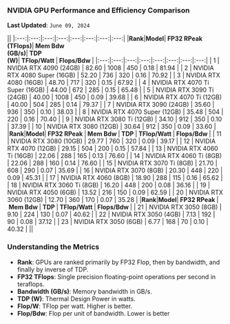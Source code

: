 ### NVIDIA GPU Performance and Efficiency Comparison

**Last Updated**: `June 09, 2024`

||
|:---:|:---:|:---:|:---:|:---:|:---:|:---:|:---:|
|**Rank**|**Model**|**&nbsp;FP32 RPeak&nbsp;<br>(TFlops)**|**&nbsp;Mem Bdw&nbsp;<br>(GB/s)**|**&nbsp;TDP&nbsp;<br>(W)**|**&nbsp;TFlop/Watt&nbsp;**|**&nbsp;Flops/Bdw&nbsp;**|
|:---:|:---:|:---:|:---:|:---:|:---:|:---:|:---:|
| 1 | NVIDIA RTX 4090 (24GB) | 82.60 | 1008  | 450 | 0.18 | 81.94 |
| 2 | NVIDIA RTX 4080 Super (16GB) | 52.20 | 736  | 320 | 0.16 | 70.92 |
| 3 | NVIDIA RTX 4080 (16GB) | 48.70 | 717  | 320 | 0.15 | 67.92 |
| 4 | NVIDIA RTX 4070 Ti Super (16GB) | 44.00 | 672  | 285 | 0.15 | 65.48 |
| 5 | NVIDIA RTX 3090 Ti (24GB) | 40.00 | 1008  | 450 | 0.09 | 39.68 |
| 6 | NVIDIA RTX 4070 Ti (12GB) | 40.00 | 504  | 285 | 0.14 | 79.37 |
| 7 | NVIDIA RTX 3090 (24GB) | 35.60 | 936  | 350 | 0.10 | 38.03 |
| 8 | NVIDIA RTX 4070 Super (12GB) | 35.48 | 504  | 220 | 0.16 | 70.40 |
| 9 | NVIDIA RTX 3080 Ti (12GB) | 34.10 | 912  | 350 | 0.10 | 37.39 |
| 10 | NVIDIA RTX 3080 (12GB) | 30.64 | 912  | 350 | 0.09 | 33.60 |
|**Rank**|**Model**|**&nbsp;FP32 RPeak&nbsp;**|**&nbsp;Mem Bdw&nbsp;**|**&nbsp;TDP&nbsp;**|**&nbsp;TFlop/Watt&nbsp;**|**&nbsp;Flops/Bdw&nbsp;**|
| 11 | NVIDIA RTX 3080 (10GB) | 29.77 | 760  | 320 | 0.09 | 39.17 |
| 12 | NVIDIA RTX 4070 (12GB) | 29.15 | 504  | 200 | 0.15 | 57.84 |
| 13 | NVIDIA RTX 4060 Ti (16GB) | 22.06 | 288  | 165 | 0.13 | 76.60 |
| 14 | NVIDIA RTX 4060 Ti (8GB) | 22.06 | 288  | 160 | 0.14 | 76.60 |
| 15 | NVIDIA RTX 3070 Ti (8GB) | 21.70 | 608  | 290 | 0.07 | 35.69 |
| 16 | NVIDIA RTX 3070 (8GB) | 20.30 | 448  | 220 | 0.09 | 45.31 |
| 17 | NVIDIA RTX 4060 (8GB) | 18.90 | 288  | 115 | 0.16 | 65.62 |
| 18 | NVIDIA RTX 3060 Ti (8GB) | 16.20 | 448  | 200 | 0.08 | 36.16 |
| 19 | NVIDIA RTX 4050 (6GB) | 13.52 | 216  | 150 | 0.09 | 62.59 |
| 20 | NVIDIA RTX 3060 (12GB) | 12.70 | 360  | 170 | 0.07 | 35.28 |
|**Rank**|**Model**|**&nbsp;FP32 RPeak&nbsp;**|**&nbsp;Mem Bdw&nbsp;**|**&nbsp;TDP&nbsp;**|**&nbsp;TFlop/Watt&nbsp;**|**&nbsp;Flops/Bdw&nbsp;**|
| 21 | NVIDIA RTX 3050 (8GB) | 9.10 | 224  | 130 | 0.07 | 40.62 |
| 22 | NVIDIA RTX 3050 (4GB) | 7.13 | 192  | 90 | 0.08 | 37.12 |
| 23 | NVIDIA RTX 3050 (6GB) | 6.77 | 168  | 70 | 0.10 | 40.32 |
||

### Understanding the Metrics

- **Rank**: GPUs are ranked primarily by FP32 Flop, then by bandwidth, and finally by inverse of TDP.
- **FP32 TFlops**: Single precision floating-point operations per second in teraflops.
- **Bandwidth (GB/s)**: Memory bandwidth in GB/s.
- **TDP (W)**: Thermal Design Power in watts.
- **Flop/W**: TFlop per watt. Higher is better.
- **Flop/Bdw**: Flop per unit of bandwidth. Lower is better

